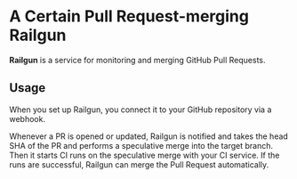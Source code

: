 # A Certain Pull Request-merging Railgun

**Railgun** is a service for monitoring and merging GitHub Pull Requests.

## Usage

When you set up Railgun, you connect it to your GitHub repository via a webhook.

Whenever a PR is opened or updated, Railgun is notified and takes the head SHA
of the PR and performs a speculative merge into the target branch. Then it
starts CI runs on the speculative merge with your CI service. If the runs are
successful, Railgun can merge the Pull Request automatically.
